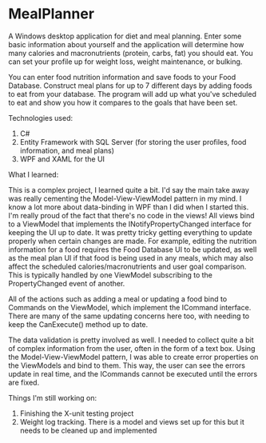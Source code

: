# MealPlanner

A Windows desktop application for diet and meal planning. Enter some basic information about yourself and the application will determine how many calories
and macronutrients (protein, carbs, fat) you should eat. You can set your profile up for weight loss, weight maintenance, or bulking.

You can enter food nutrition information and save foods to your Food Database. Construct meal plans for up to 7 different days by adding foods to eat from your database.
The program will add up what you've scheduled to eat and show you how it compares to the goals that have been set.

Technologies used:

1. C#
2. Entity Framework with SQL Server (for storing the user profiles, food information, and meal plans)
3. WPF and XAML for the UI

What I learned:

This is a complex project, I learned quite a bit. I'd say the main take away was really cementing the Model-View-ViewModel pattern in my mind. I know
a lot more about data-binding in WPF than I did when I started this. I'm really proud of the fact that there's no code in the views! All views bind to a 
ViewModel that implements the INotifyPropertyChanged interface for keeping the UI up to date. It was pretty tricky getting everything to update properly 
when certain changes are made. For example, editing the nutrition information for a food requires the Food Database UI to be updated, as well as the meal 
plan UI if that food is being used in any meals, which may also affect the scheduled calories/macronutrients and user goal comparison. This is typically 
handled by one ViewModel subscribing to the PropertyChanged event of another. 

All of the actions such as adding a meal or updating a food bind to Commands on the ViewModel, which implement the ICommand interface. There are
many of the same updating concerns here too, with needing to keep the CanExecute() method up to date.

The data validation is pretty involved as well. I needed to collect quite a bit of complex information from the user, often in the form of a text box.
Using the Model-View-ViewModel pattern, I was able to create error properties on the ViewModels and bind to them. This way, the user can see the errors
update in real time, and the ICommands cannot be executed until the errors are fixed.

Things I'm still working on:

1. Finishing the X-unit testing project
2. Weight log tracking. There is a model and views set up for this but it needs to be cleaned up and implemented
